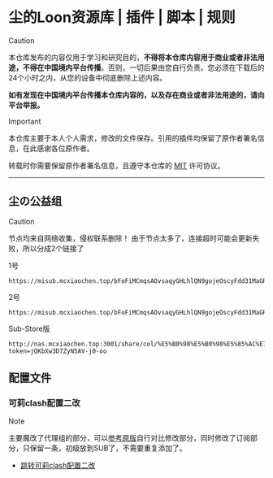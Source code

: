 # 尘的Loon资源库 | 插件 | 脚本 | 规则

> [!CAUTION]
> 本仓库发布的内容仅用于学习和研究目的，**不得将本仓库内容用于商业或者非法用途，不得在中国境内平台传播**。否则，一切后果由您自行负责。您必须在下载后的24个小时之内，从您的设备中彻底删除上述内容。
> 
> **如有发现在中国境内平台传播本仓库内容的，以及存在商业或者非法用途的，请向平台举报。**

> [!IMPORTANT]
> 本仓库主要于本人个人需求，修改的文件保存。引用的插件均保留了原作者署名信息，在此感谢各位原作者。
> 
> 转载时你需要保留原作者署名信息，且遵守本仓库的 [MIT](LICENSE.md) 许可协议。

------

## 尘の公益组
> [!CAUTION]
> 节点均来自网络收集，侵权联系删除！
> 由于节点太多了，连接超时可能会更新失败，所以分成2个链接了

1号
```
https://misub.mcxiaochen.top/bFoFiMCmqsAOvsaqyGHLhlQN9gojeOscyFdd31MaGRVHJAsCntML2ihl8yJ0znFm/free1
```
2号
```
https://misub.mcxiaochen.top/bFoFiMCmqsAOvsaqyGHLhlQN9gojeOscyFdd31MaGRVHJAsCntML2ihl8yJ0znFm/free2
```
Sub-Store版
```
http://nas.mcxiaochen.top:3001/share/col/%E5%B0%98%E5%B0%98%E5%85%AC%E7%9B%8A?token=jQKbXw3D7ZyN5AV-j0-oo
```


## 配置文件

### 可莉clash配置二改
  > [!NOTE]
  > 主要魔改了代理组的部分，可以[参考原版](https://github.com/luestr/ProxyResource/tree/main/Tool/Clash/Config)自行对比修改部分，同时修改了订阅部分，只保留一条，初级放到SUB了，不需要重复添加了。
  - [跳转可莉clash配置二改](https://github.com/mcxiaochenn/ProxyResource/blob/main/Clash/Config/Clash_Sample_Configuration_By_iKeLee_%E5%B0%98%E4%BA%8C%E6%94%B9.yaml)
